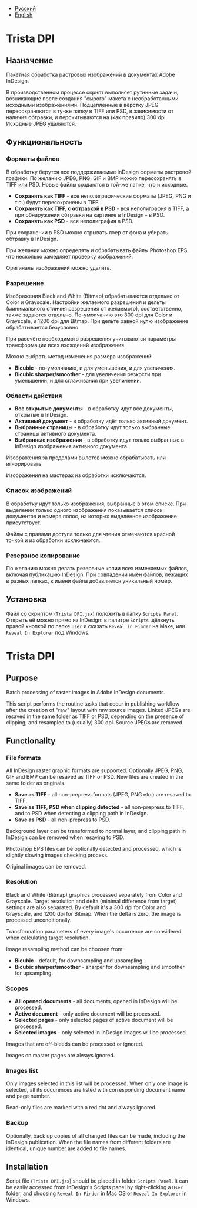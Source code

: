 * [Русский](#lang_rus)
* [English](#lang_eng)

<a name="lang_rus"><a>Trista DPI
====================

Назначение
----------

Пакетная обработка растровых изображений в документах Adobe InDesign.

В производственном процессе скрипт выполняет рутинные задачи, возникающие после создания "сырого" макета с необработанными исходными изображениями. Подцепленные в вёрстку JPEG пересохраняются в ту-же папку в TIFF или PSD, в зависимости от наличия обтравки, и персчитываются на (как правило) 300 dpi. Исходные JPEG удаляются.

Функциональность
----------------

### Форматы файлов

В обработку берутся все поддерживаемые InDesign форматы растровой графики.
По желанию JPEG, PNG, GIF и BMP можно пересохранять в TIFF или PSD.
Новые файлы создаются в той-же папке, что и исходные.

* **Сохранять как TIFF** - все неполиграфические форматы (JPEG, PNG и т.п.) будут пересохранены в TIFF.
* **Сохранять как TIFF, с обтравкой в PSD** - вся неполиграфия в TIFF, а при обнаружении обтравки на картинке в InDesign - в PSD.
* **Сохранять как PSD** - вся неполиграфия в PSD.

При сохранении в PSD можно отрывать лэер от фона и убирать обтравку в InDesign.

При желании можно определять и обрабатывать файлы Photoshop EPS, что несколько замедляет проверку изображений.

Оригиналы изображений можно удалять.

### Разрешение

Изображения Black and White (Bitmap) обрабатываются отдельно от Color и Grayscale. Настройки желаемого разрешения и дельты (минимального отличия разрешения от желаемого), соответственно, также задаются отдельно. По-умолчанию это 300 dpi для Color и Grayscale, и 1200 dpi для Bitmap.
При дельте равной нулю изображение обрабатывается безусловно.

При рассчёте необходимого разрешения учитываются параметры трансформации всех вхождений изображения.

Можно выбрать метод изменения размера изображений:

* **Bicubic** - по-умолчанию, и для уменьшения, и для увеличения.
* **Bicubic sharper/smoother** - для увеличения резкости при уменьшении, и для сглаживания при увеличении.  

### Области действия

* **Все открытые документы** - в обработку идут все документы, открытые в InDesign.
* **Активный документ** - в обработку идёт только активный документ.
* **Выбранные страницы** - в обработку идут только выбранные страницы активного документа.
* **Выбранные изображения** - в обработку идут только выбранные в InDesign изображения активного документа.

Изображения за пределами вылетов можно обрабатывать или игнорировать.

Изображения на мастерах из обработки исключаются.

### Список изображений

В обработку идут только изображения, выбранные в этом списке.
При выделении только одного изображения показывается список документов и номера полос, на которых выделенное изображение присутствует.

Файлы с правами доступа только для чтения отмечаются красной точкой и из обработки исключаются.

### Резервное копирование

По желанию можно делать резервные копии всех изменяемых файлов, включая публикацию InDesign.
При совпадении имён файлов, лежащих в разных папках, к имени файла добавляется уникальный номер.

Установка
---------

Файл со скриптом (`Trista DPI.jsx`) положить в папку `Scripts Panel`. Открыть её можно прямо из InDesign: в палитре `Scripts` щёлкнуть правой кнопкой по папке `User` и сказать `Reveal in Finder` на Маке, или `Reveal In Explorer` под Windows.

<a name="lang_eng"><a>Trista DPI
====================

Purpose
-------

Batch processing of raster images in Adobe InDesign documents.

This script performs the routine tasks that occur in publishing workflow after the creation of "raw" layout with raw source images. Linked JPEGs are resaved in the same folder as TIFF or PSD, depending on the presence of clipping, and resampled to (usually) 300 dpi. Source JPEGs are removed.

Functionality
-------------

### File formats

All InDesign raster graphic formats are supported.
Optionally JPEG, PNG, GIF and BMP can be resaved as TIFF or PSD.
New files are created in the same folder as originals.

* **Save as TIFF** - all non-prepress formats (JPEG, PNG etc.) are resaved to TIFF.
* **Save as TIFF, PSD when clipping detected** - all non-prepress to TIFF, and to PSD when detecting a clipping path in InDesign.
* **Save as PSD** - all non-prepress to PSD.

Background layer can be transformed to normal layer, and clipping path in InDesign can be removed when resaving to PSD.

Photoshop EPS files can be optionally detected and processed, which is slightly slowing images checking process.

Original images can be removed.

### Resolution

Black and White (Bitmap) graphics processed separately from Color and Grayscale. Target resolution and delta (minimal difference from target) settings are also separated. By default it's a 300 dpi for Color and Grayscale, and 1200 dpi for Bitmap.
When the delta is zero, the image is processed unconditionally.

Transformation parameters of every image's occurrence are considered when calculating target resolution.

Image resampling method can be choosen from:

* **Bicubic** - default, for downsampling and upsampling.
* **Bicubic sharper/smoother** - sharper for downsampling and smoother for upsampling.  

### Scopes

* **All opened documents** - all documents, opened in InDesign will be processed.
* **Active document** - only active document will be processed.
* **Selected pages** - only selected pages of active document will be processed.
* **Selected images** - only selected in InDesign images will be processed.

Images that are off-bleeds can be processed or ignored.

Images on master pages are always ignored.

### Images list

Only images selected in this list will be processed.
When only one image is selected, all its occurences are listed with corresponding document name and page number.

Read-only files are marked with a red dot and always ignored.

### Backup

Optionally, back up copies of all changed files can be made, including the InDesign publication.
When the file names from different folders are identical, unique number are added to file names.

Installation
------------

Script file (`Trista DPI.jsx`) should be placed in folder `Scripts Panel`. It can be easily accessed from InDesign's Scripts panel by right-clicking a `User` folder, and choosing `Reveal In Finder`  in Mac OS or `Reveal In Explorer` in Windows.
